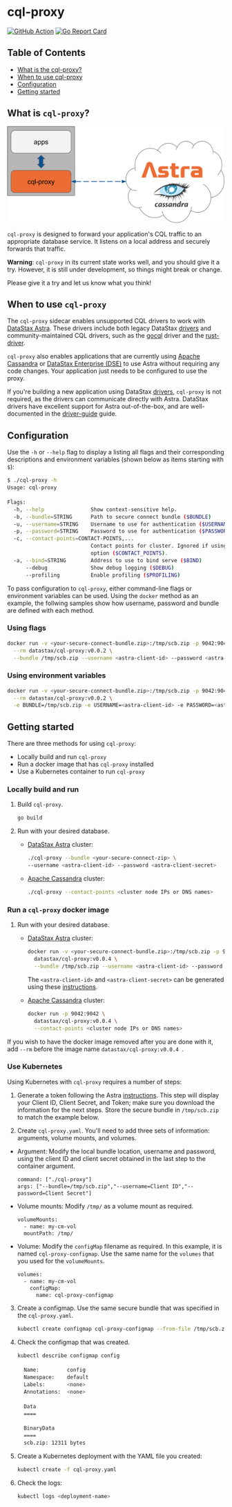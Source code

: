 # cql-proxy

[![GitHub Action](https://github.com/datastax/cql-proxy/actions/workflows/test.yml/badge.svg)](https://github.com/datastax/cql-proxy/actions/workflows/test.yml) [![Go Report Card](https://goreportcard.com/badge/github.com/datastax/cql-proxy)](https://goreportcard.com/report/github.com/datastax/cql-proxy)

## Table of Contents

- [What is the cql-proxy?](https://github.com/datastax/cql-proxy#what-is-cqlproxy)
- [When to use cql-proxy](https://github.com/datastax/cql-proxy#when-to-use-cql-proxy)
- [Configuration](https://github.com/datastax/cql-proxy#configuration)
- [Getting started](https://github.com/datastax/cql-proxy#getting-started)

## What is `cql-proxy`?

![cql-proxy](cql-proxy.png)

`cql-proxy` is designed to forward your application's CQL traffic to an appropriate database service. It listens on a local address and securely forwards that traffic.

**Warning**: `cql-proxy` in its current state works well, and you should give it a try. However, it is still under development, so things might break or change. 

Please give it a try and let us know what you think!
## When to use `cql-proxy`

The `cql-proxy` sidecar enables unsupported CQL drivers to work with [DataStax Astra][astra]. These drivers include both legacy DataStax [drivers] and community-maintained CQL drivers, such as the [gocql] driver and the [rust-driver].

`cql-proxy` also enables applications that are currently using [Apache Cassandra][cassandra] or [DataStax Enterprise (DSE)][dse] to use Astra without requiring any code changes.  Your application just needs to be configured to use the proxy.

If you're building a new application using DataStax [drivers], `cql-proxy` is not required, as the drivers can communicate directly with Astra. DataStax drivers have excellent support for Astra out-of-the-box, and are well-documented in the [driver-guide] guide. 

## Configuration

Use the `-h` or `--help` flag to display a listing all flags and their corresponding descriptions and environment variables (shown below as items starting with `$`):

```sh
$ ./cql-proxy -h
Usage: cql-proxy

Flags:
  -h, --help               Show context-sensitive help.
  -b, --bundle=STRING      Path to secure connect bundle ($BUNDLE)
  -u, --username=STRING    Username to use for authentication ($USERNAME)
  -p, --password=STRING    Password to use for authentication ($PASSWORD)
  -c, --contact-points=CONTACT-POINTS,...
                           Contact points for cluster. Ignored if using the bundle path
                           option ($CONTACT_POINTS).
  -a, --bind=STRING        Address to use to bind serve ($BIND)
      --debug              Show debug logging ($DEBUG)
      --profiling          Enable profiling ($PROFILING)
```

To pass configuration to `cql-proxy`, either command-line flags or environment variables can be used. Using the `docker` method as an example, the follwing samples show how username, password and bundle are defined with each method.
### Using flags

```sh
docker run -v <your-secure-connect-bundle.zip>:/tmp/scb.zip -p 9042:9042 \
  --rm datastax/cql-proxy:v0.0.2 \
  --bundle /tmp/scb.zip --username <astra-client-id> --password <astra-client-secret>
```
### Using environment variables

```sh
docker run -v <your-secure-connect-bundle.zip>:/tmp/scb.zip -p 9042:9042  \
  --rm datastax/cql-proxy:v0.0.2 \
  -e BUNDLE=/tmp/scb.zip -e USERNAME=<astra-client-id> -e PASSWORD=<astra-client-secret>
```
## Getting started

There are three methods for using `cql-proxy`:

- Locally build and run `cql-proxy`
- Run a docker image that has `cql-proxy` installed
- Use a Kubernetes container to run `cql-proxy`
### Locally build and run

1. Build `cql-proxy`.

    ```sh
    go build
    ```

2. Run with your desired database.

   - [DataStax Astra][astra] cluster:

      ```sh
      ./cql-proxy --bundle <your-secure-connect-zip> \
      --username <astra-client-id> --password <astra-client-secret>
      ```
   - [Apache Cassandra][cassandra] cluster:

      ```sh
      ./cql-proxy --contact-points <cluster node IPs or DNS names>
      ```
### Run a `cql-proxy` docker image

1. Run with your desired database.

   - [DataStax Astra][astra] cluster:

      ```sh
      docker run -v <your-secure-connect-bundle.zip>:/tmp/scb.zip -p 9042:9042 \
        datastax/cql-proxy:v0.0.4 \
        --bundle /tmp/scb.zip --username <astra-client-id> --password <astra-client-secret>
      ```
      The `<astra-client-id>` and `<astra-client-secret>` can be generated using these [instructions].

   - [Apache Cassandra][cassandra] cluster:

      ```sh
      docker run -p 9042:9042 \
        datastax/cql-proxy:v0.0.4 \
        --contact-points <cluster node IPs or DNS names>
      ```
  If you wish to have the docker image removed after you are done with it, add `--rm` before the image name `datastax/cql-proxy:v0.0.4 `.

### Use Kubernetes

Using Kubernetes with `cql-proxy` requires a number of steps:

1. Generate a token following the Astra [instructions](https://docs.datastax.com/en/astra/docs/manage-application-tokens.html#_create_application_token). This step will display your Client ID, Client Secret, and Token; make sure you download the information for the next steps. Store the secure bundle in `/tmp/scb.zip` to match the example below.

2. Create `cql-proxy.yaml`. You'll need to add three sets of information: arguments, volume mounts, and volumes.

 - Argument: Modify the local bundle location, username and password, using the client ID and client secret obtained in the last step to the container argument.   

      ```
      command: ["./cql-proxy"]
      args: ["--bundle=/tmp/scb.zip","--username=Client ID","--password=Client Secret"]
      ```

- Volume mounts: Modify `/tmp/` as a volume mount as required.

      volumeMounts:
        - name: my-cm-vol
        mountPath: /tmp/
 

- Volume: Modify the `configMap` filename as required. In this example, it is named `cql-proxy-configmap`. Use the same name for the `volumes` that you used for the `volumeMounts`. 

      volumes:
        - name: my-cm-vol
          configMap:
            name: cql-proxy-configmap        
    
3. Create a configmap. Use the same secure bundle that was specified in the `cql-proxy.yaml`.
      
      ```sh
      kubectl create configmap cql-proxy-configmap --from-file /tmp/scb.zip 
      ```

4. Check the configmap that was created. 

    ```sh
    kubectl describe configmap config
      
      Name:         config
      Namespace:    default
      Labels:       <none>
      Annotations:  <none>

      Data
      ====

      BinaryData
      ====
      scb.zip: 12311 bytes
    ```

5. Create a Kubernetes deployment with the YAML file you created:

     ```sh
     kubectl create -f cql-proxy.yaml
     ```

6. Check the logs:
    ```sh
    kubectl logs <deployment-name>
    ```

[astra]: https://astra.datastax.com/
[drivers]: https://docs.datastax.com/en/driver-matrix/doc/driver_matrix/common/driverMatrix.html
[gocql]: https://github.com/gocql/gocql
[rust-driver]: https://github.com/scylladb/scylla-rust-driver
[driver-guide]: https://docs.datastax.com/en/astra/docs/connecting-to-astra-databases-using-datastax-drivers.html
[cassandra]: https://cassandra.apache.org/
[dse]: https://www.datastax.com/products/datastax-enterprise
[instructions]: https://docs.datastax.com/en/astra/docs/manage-application-tokens.html




